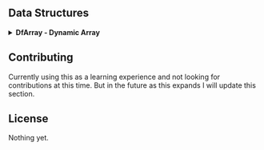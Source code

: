 ## Data Structures

<details>
  <summary><strong>DfArray - Dynamic Array</strong></summary>

## Overview
DfArray is a lightweight, dynamic array that provides high-level control over memory management and data structures. It features automatic resizing, bounds-checked element access, and support for mapping functions over elements.

## Features
- **Dynamic resizing**: Automatically expands when elements are added.
- **Bounds checking**: Prevents out-of-bounds access with safe error handling.
- **Generic storage**: Supports any data type via `void *` and configurable element sizes.
- **Push/pop & unshift/shift operations**: Similar to JavaScript arrays.
- **Functional mapping**: Apply functions to all elements.

## Installation
To use DfArray in your project, include `df_array.h` and link with the corresponding source files. Example:
```sh
# Example compilation
gcc -o my_program my_program.c src/df_array.c -Iincludes
```

## Usage
### Creating and Destroying an Array
```c
DfArray *array = DfArray_Create(sizeof(int), 10);
DfArray_Destroy(array);
```

### Adding and Removing Elements
```c
int num = 10;
DfArray_Set(array, 1, &num);
int retrieved;
DfArray_Get(array, 1, &retrieved);
printf("Retrieved value: %d\n", retrieved);

int value = 42;
DfArray_Push(array, &value);
int popped;
DfArray_Pop(array, &popped);
printf("Popped value: %d\n", popped);

int value2 = 25;
DfArray_Unshift(array, &value2);
int shifted;
DfArray_Shift(array, &shifted);
printf("Shifted value: %d/n", shifted);
```

### Accessing Elements Safely
```c
int retrieved;
DfArray_Get(array, 0, &retrieved);
printf("Retrieved value: %d\n", retrieved);
```

### Applying a Function to All Elements
```c
void printInt(void *item) {
    printf("%d\n", *(int *)item);
}
DfArray_Map(array, printInt);
```

## API Reference
### `DfArray* DfArray_Create(size_t elem_size, size_t initial_capacity)`
Allocates a new dynamic array.

### `void DfArray_Destroy(DfArray* array)`
Frees memory associated with the array.

### `void DfArray_Push(DfArray* array, void *value)`
Adds an element to the end, resizing if needed.

### `void DfArray_Pop(DfArray* array, void *dest)`
Removes and retrieves the last element.

### `void DfArray_Unshift(DfArray* array, void *value)`
Adds an element to the front, resizing if needed.

### `void DfArray_Shift(DfArray* array, void *dest)`
Removes and retrieves the first element.

### `void DfArray_Set(DfArray* array, size_t index, void *value)`
Updates a given element at a specified index.

### `void DfArray_Get(DfArray* array, size_t index, void *dest)`
Retrieves an element with bounds checking.

### `void DfArray_Map(DfArray *array, void (*func)(void *))`
Applies a function to each element.
</details>

## Contributing
Currently using this as a learning experience and not looking for contributions at this time. But in the future as this expands I will update this section.

## License
Nothing yet.

